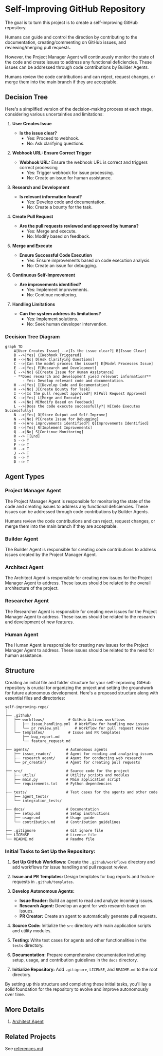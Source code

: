 # Self-Improving GitHub Repository

The goal is to turn this project is to create a self-improving GitHub repository. 

Humans can guide and control the direction by contributing to the documentation, creating/commenting on GitHub issues, and reviewing/merging pull requests.

However, the Project Manager Agent will continuously monitor the state of the code and create issues to address any functional deficiencies.  These issues can be addressed through code contributions by Builder Agents.

Humans review the code contributions and can reject, request changes, or merge them into the main branch if they are acceptable.

## Decision Tree

Here's a simplified version of the decision-making process at each stage,
considering various uncertainties and limitations:

1. **User Creates Issue**
    - **Is the issue clear?**
        - Yes: Proceed to webhook.
        - No: Ask clarifying questions.

2. **Webhook URL: Ensure Correct Trigger**
    - **Webhook URL:** Ensure the webhook URL is correct and triggers correct processing
        - Yes: Trigger webhook for issue processing.
        - No: Create an issue for human assistance.

3. **Research and Development**
    - **Is relevant information found?**
        - Yes: Develop code and documentation.
        - No: Create a bounty for the task.

4. **Create Pull Request**
    - **Are the pull requests reviewed and approved by humans?**
        - Yes: Merge and execute.
        - No: Modify based on feedback.

5. **Merge and Execute**
    - **Ensure Successful Code Execution**
        - Yes: Ensure improvements based on code execution analysis
        - No: Create an issue for debugging.

6. **Continuous Self-Improvement**
    - **Are improvements identified?**
        - Yes: Implement improvements.
        - No: Continue monitoring.

7. **Handling Limitations**
    - **Can the system address its limitations?**
        - Yes: Implement solutions.
        - No: Seek human developer intervention.

### Decision Tree Diagram

```mermaid
graph TD
    A[User Creates Issue] -->|Is the issue clear?| B[Issue Clear]
    B -->|Yes| C[Webhook Triggered]
    B -->|No| D[Ask Clarifying Questions]
    C -->|Can the model process the issue?| E[Model Processes Issue]
    E -->|Yes| F[Research and Development]
    E -->|No| G[Create Issue for Human Assistance]
    - **Does research and development yield relevant information?**
        - Yes: Develop relevant code and documentation.
    H -->|Yes| I[Develop Code and Documentation]
    H -->|No| J[Create Bounty for Task]
    I -->|Is the pull request approved?| K[Pull Request Approved]
    K -->|Yes| L[Merge and Execute]
    K -->|No| M[Modify Based on Feedback]
    L -->|Does the code execute successfully?| N[Code Executes Successfully]
    N -->|Yes| O[Store Output and Self-Improve]
    N -->|No| P[Create Issue for Debugging]
    O -->|Are improvements identified?| Q[Improvements Identified]
    Q -->|Yes| R[Implement Improvements]
    Q -->|No| S[Continue Monitoring]
    R --> T[End]
    S --> T
    P --> T
    M --> T
    J --> T
    G --> T
    D --> T

```

## Agent Types

### Project Manager Agent

The Project Manager Agent is responsible for monitoring the state of the code
and creating issues to address any functional deficiencies.
These issues can be addressed through code contributions by Builder Agents.

Humans review the code contributions and can reject, request changes,
or merge them into the main branch if they are acceptable.

### Builder Agent

The Builder Agent is responsible for creating code contributions to address issues created by the Project Manager Agent.

### Architect Agent

The Architect Agent is responsible for creating new issues for the Project Manager Agent to address.
These issues should be related to the overall architecture of the project.

### Researcher Agent

The Researcher Agent is responsible for creating new issues for the Project Manager Agent to address.
These issues should be related to the research and development of new features.

### Human Agent

The Human Agent is responsible for creating new issues for the Project Manager Agent to address.
These issues should be related to the need for human assistance.

## Structure

Creating an initial file and folder structure for your self-improving GitHub repository is crucial
for organizing the project and setting the groundwork for future autonomous development.
Here's a proposed structure along with essential files and directories:

```
self-improving-repo/
│
├── .github/
│   ├── workflows/           # GitHub Actions workflows
│   │   ├── issue_handling.yml  # Workflow for handling new issues
│   │   └── pr_review.yml       # Workflow for pull request review
│   └── templates/           # Issue and PR templates
│       ├── bug_report.md
│       └── feature_request.md
│
├── agents/                 # Autonomous agents
│   ├── issue_reader/       # Agent for reading and analyzing issues
│   ├── research_agent/     # Agent for conducting web research
│   └── pr_creator/         # Agent for creating pull requests
│
├── src/                    # Source code for the project
│   ├── utils/              # Utility scripts and modules
│   ├── main.py             # Main application script
│   └── requirements.txt    # Python dependencies
│
├── tests/                  # Test cases for the agents and other code
│   ├── agent_tests/
│   └── integration_tests/
│
├── docs/                   # Documentation
│   ├── setup.md            # Setup instructions
│   ├── usage.md            # Usage guide
│   └── contribution.md     # Contribution guidelines
│
├── .gitignore              # Git ignore file
├── LICENSE                 # License file
└── README.md               # Readme file
```

### Initial Tasks to Set Up the Repository:

1. **Set Up GitHub Workflows:** Create the `.github/workflows` directory and add workflows for issue handling and pull request review.

2. **Issue and PR Templates:** Design templates for bug reports and feature requests in `.github/templates`.

3. **Develop Autonomous Agents:**
    - **Issue Reader:** Build an agent to read and analyze incoming issues.
    - **Research Agent:** Develop an agent for web research based on issues.
    - **PR Creator:** Create an agent to automatically generate pull requests.

4. **Source Code:** Initialize the `src` directory with main application scripts and utility modules.

5. **Testing:** Write test cases for agents and other functionalities in the `tests` directory.

6. **Documentation:** Prepare comprehensive documentation including setup, usage, and contribution guidelines in the `docs` directory.

7. **Initialize Repository:** Add `.gitignore`, `LICENSE`, and `README.md` to the root directory.

By setting up this structure and completing these initial tasks,
you'll lay a solid foundation for the repository to evolve and improve autonomously over time.

## More Details
1. [Architect Agent](positron-network-architect-agent/positron-network-architect-agent.md)

## Related Projects

See [references.md](references.md#autonomous-code-generation)